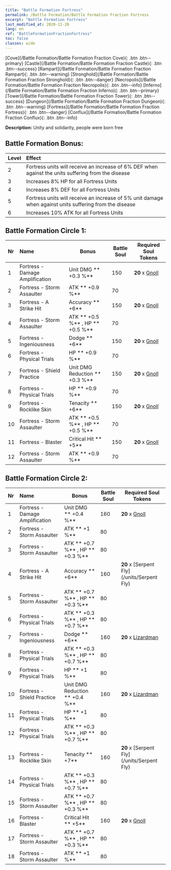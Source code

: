 ```yaml
---
title: "Battle Formation Fortress"
permalink: /Battle Formation/Battle Formation Fraction Fortress
excerpt: "Battle Formation Fortress"
last_modified_at: 2020-11-28
lang: en
ref: "BattleFormationFractionFortress"
toc: false
classes: wide
---
```

 [Cove](/Battle Formation/Battle Formation Fraction Cove){: .btn .btn--primary} [Castle](/Battle Formation/Battle Formation Fraction Castle){: .btn .btn--success} [Rampart](/Battle Formation/Battle Formation Fraction Rampart){: .btn .btn--warning} [Stronghold](/Battle Formation/Battle Formation Fraction Stronghold){: .btn .btn--danger} [Necropolis](/Battle Formation/Battle Formation Fraction Necropolis){: .btn .btn--info} [Inferno](/Battle Formation/Battle Formation Fraction Inferno){: .btn .btn--primary} [Tower](/Battle Formation/Battle Formation Fraction Tower){: .btn .btn--success} [Dungeon](/Battle Formation/Battle Formation Fraction Dungeon){: .btn .btn--warning} [Fortress](/Battle Formation/Battle Formation Fraction Fortress){: .btn .btn--danger} [Conflux](/Battle Formation/Battle Formation Fraction Conflux){: .btn .btn--info} 

  **Description:** Unity and solidarity, people were born free

## Battle Formation Bonus:

  | Level |         Effect        |
  |:------|:---------------------|
  | 2 | Fortress units will receive an increase of 6% DEF when against the units suffering from the disease |
  | 3 | Increases 8% HP for all Fortress Units |
  | 4 | Increases 8% DEF for all Fortress Units |
  | 5 | Fortress units will receive an increase of 5% unit damage when against units suffering from the disease |
  | 6 | Increases 10% ATK for all Fortress Units |

## Battle Formation Circle 1:

  |  Nr  |         Name        |  Bonus  | Battle Soul  |  Required Soul Tokens |
  |:-----|:--------------------|---------|-----------------|----------------|
  | 1 | Fortress - Damage Amplification | Unit DMG ** +0.3 %**  | 150 |  **20** x [Gnoll](/units/Gnoll) |
  | 2 | Fortress - Storm Assaulter | ATK ** +0.9 %**  | 70 |   |
  | 3 | Fortress - A Strike Hit | Accuracy ** +6**  | 150 |  **20** x [Gnoll](/units/Gnoll) |
  | 4 | Fortress - Storm Assaulter | ATK ** +0.5 %** , HP ** +0.5 %**  | 70 |   |
  | 5 | Fortress - Ingeniousness | Dodge ** +6**  | 150 |  **20** x [Gnoll](/units/Gnoll) |
  | 6 | Fortress - Physical Trials | HP ** +0.9 %**  | 70 |   |
  | 7 | Fortress - Shield Practice | Unit DMG Reduction ** +0.3 %**  | 150 |  **20** x [Gnoll](/units/Gnoll) |
  | 8 | Fortress - Physical Trials | HP ** +0.9 %**  | 70 |   |
  | 9 | Fortress - Rocklike Skin | Tenacity ** +6**  | 150 |  **20** x [Gnoll](/units/Gnoll) |
  | 10 | Fortress - Storm Assaulter | ATK ** +0.5 %** , HP ** +0.5 %**  | 70 |   |
  | 11 | Fortress - Blaster | Critical Hit ** +5**  | 150 |  **20** x [Gnoll](/units/Gnoll) |
  | 12 | Fortress - Storm Assaulter | ATK ** +0.9 %**  | 70 |   |
  


## Battle Formation Circle 2:

  |  Nr  |         Name        |  Bonus  | Battle Soul  |  Required Soul Tokens |
  |:-----|:--------------------|---------|-----------------|----------------|
  | 1 | Fortress - Damage Amplification | Unit DMG ** +0.4 %**  | 160 |  **20** x [Gnoll](/units/Gnoll) |
  | 2 | Fortress - Storm Assaulter | ATK ** +1 %**  | 80 |   |
  | 3 | Fortress - Storm Assaulter | ATK ** +0.7 %** , HP ** +0.3 %**  | 80 |   |
  | 4 | Fortress - A Strike Hit | Accuracy ** +6**  | 160 |  **20** x [Serpent Fly](/units/Serpent Fly) |
  | 5 | Fortress - Storm Assaulter | ATK ** +0.7 %** , HP ** +0.3 %**  | 80 |   |
  | 6 | Fortress - Physical Trials | ATK ** +0.3 %** , HP ** +0.7 %**  | 80 |   |
  | 7 | Fortress - Ingeniousness | Dodge ** +6**  | 160 |  **20** x [Lizardman](/units/Lizardman) |
  | 8 | Fortress - Physical Trials | ATK ** +0.3 %** , HP ** +0.7 %**  | 80 |   |
  | 9 | Fortress - Physical Trials | HP ** +1 %**  | 80 |   |
  | 10 | Fortress - Shield Practice | Unit DMG Reduction ** +0.4 %**  | 160 |  **20** x [Lizardman](/units/Lizardman) |
  | 11 | Fortress - Physical Trials | HP ** +1 %**  | 80 |   |
  | 12 | Fortress - Physical Trials | ATK ** +0.3 %** , HP ** +0.7 %**  | 80 |   |
  | 13 | Fortress - Rocklike Skin | Tenacity ** +7**  | 160 |  **20** x [Serpent Fly](/units/Serpent Fly) |
  | 14 | Fortress - Physical Trials | ATK ** +0.3 %** , HP ** +0.7 %**  | 80 |   |
  | 15 | Fortress - Storm Assaulter | ATK ** +0.7 %** , HP ** +0.3 %**  | 80 |   |
  | 16 | Fortress - Blaster | Critical Hit ** +5**  | 160 |  **20** x [Gnoll](/units/Gnoll) |
  | 17 | Fortress - Storm Assaulter | ATK ** +0.7 %** , HP ** +0.3 %**  | 80 |   |
  | 18 | Fortress - Storm Assaulter | ATK ** +1 %**  | 80 |   |
  

